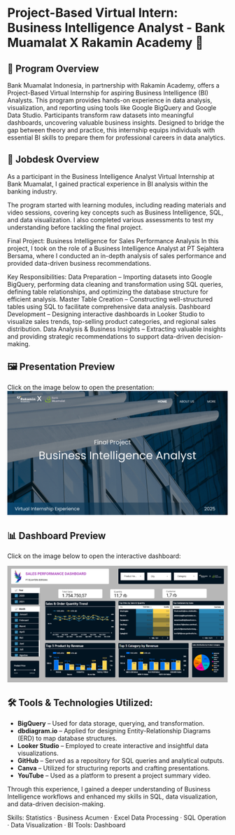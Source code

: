 # Project-Based Virtual Intern: Business Intelligence Analyst - Bank Muamalat X Rakamin Academy 🚀

## 📌 Program Overview
Bank Muamalat Indonesia, in partnership with Rakamin Academy, offers a Project-Based Virtual Internship for aspiring Business Intelligence (BI) Analysts. This program provides hands-on experience in data analysis, visualization, and reporting using tools like Google BigQuery and Google Data Studio. Participants transform raw datasets into meaningful dashboards, uncovering valuable business insights. Designed to bridge the gap between theory and practice, this internship equips individuals with essential BI skills to prepare them for professional careers in data analytics.

## 📌 Jobdesk Overview
As a participant in the Business Intelligence Analyst Virtual Internship at Bank Muamalat, I gained practical experience in BI analysis within the banking industry.

The program started with learning modules, including reading materials and video sessions, covering key concepts such as Business Intelligence, SQL, and data visualization. I also completed various assessments to test my understanding before tackling the final project.

Final Project: Business Intelligence for Sales Performance Analysis
In this project, I took on the role of a Business Intelligence Analyst at PT Sejahtera Bersama, where I conducted an in-depth analysis of sales performance and provided data-driven business recommendations.

Key Responsibilities:
Data Preparation – Importing datasets into Google BigQuery, performing data cleaning and transformation using SQL queries, defining table relationships, and optimizing the database structure for efficient analysis.
Master Table Creation – Constructing well-structured tables using SQL to facilitate comprehensive data analysis.
Dashboard Development – Designing interactive dashboards in Looker Studio to visualize sales trends, top-selling product categories, and regional sales distribution.
Data Analysis & Business Insights – Extracting valuable insights and providing strategic recommendations to support data-driven decision-making.

## 🖼️ Presentation Preview
Click on the image below to open the presentation: 
[![Preview PPT](https://github.com/wulannw/FinalTask_BankMuamalat_BI-Analyst/blob/main/FinalTask_Preview.png)](https://www.canva.com/design/DAGh86i0Xy4/E8AKEdsdsDGQkcF24lRW2A/edit?utm_content=DAGh86i0Xy4&utm_campaign=designshare&utm_medium=link2&utm_source=sharebutton)

## 📊 Dashboard Preview 
Click on the image below to open the interactive dashboard:  

[![Tableau Dashboard](https://github.com/wulannw/FinalTask_BankMuamalat_BI-Analyst/blob/main/Dashboard_Preview.png)](https://lookerstudio.google.com/reporting/4585ab2b-4cfa-43d2-a468-a7d36bd79d7b/page/yoIEF)

## 🛠️ Tools & Technologies Utilized:  
- **BigQuery** – Used for data storage, querying, and transformation.
- **dbdiagram.io** – Applied for designing Entity-Relationship Diagrams (ERD) to map database structures.    
- **Looker Studio** – Employed to create interactive and insightful data visualizations.  
- **GitHub** – Served as a repository for SQL queries and analytical outputs.  
- **Canva** – Utilized for structuring reports and crafting presentations.  
- **YouTube** – Used as a platform to present a project summary video.  

Through this experience, I gained a deeper understanding of Business Intelligence workflows and enhanced my skills in SQL, data visualization, and data-driven decision-making.

Skills: Statistics · Business Acumen · Excel Data Processing · SQL Operation · Data Visualization · BI Tools: Dashboard
